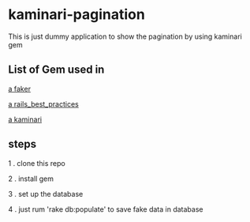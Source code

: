 # kaminari-pagination
This is just dummy application to show the pagination by using kaminari gem

## List of Gem used in

[a faker](https://github.com/stympy/faker)

[a rails_best_practices](https://github.com/railsbp/rails_best_practices)

[a kaminari](https://github.com/amatsuda/kaminari)


## steps

1 . clone this repo

2 . install gem

3 . set up the database

4 . just rum 'rake db:populate' to save fake data in database
